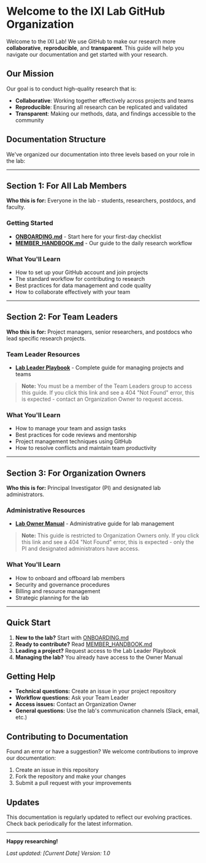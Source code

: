 # Welcome to the IXI Lab GitHub Organization

Welcome to the IXI Lab! We use GitHub to make our research more **collaborative**, **reproducible**, and **transparent**. This guide will help you navigate our documentation and get started with your research.

## Our Mission

Our goal is to conduct high-quality research that is:
- **Collaborative**: Working together effectively across projects and teams
- **Reproducible**: Ensuring all research can be replicated and validated
- **Transparent**: Making our methods, data, and findings accessible to the community

## Documentation Structure

We've organized our documentation into three levels based on your role in the lab:

---

## Section 1: For All Lab Members

**Who this is for:** Everyone in the lab - students, researchers, postdocs, and faculty.

### Getting Started
- **[ONBOARDING.md](ONBOARDING.md)** - Start here for your first-day checklist
- **[MEMBER_HANDBOOK.md](MEMBER_HANDBOOK.md)** - Our guide to the daily research workflow

### What You'll Learn
- How to set up your GitHub account and join projects
- The standard workflow for contributing to research
- Best practices for data management and code quality
- How to collaborate effectively with your team

---

## Section 2: For Team Leaders

**Who this is for:** Project managers, senior researchers, and postdocs who lead specific research projects.

### Team Leader Resources
- **[Lab Leader Playbook](https://github.com/IXI-Lab/lab-leader-playbook)** - Complete guide for managing projects and teams

> **Note:** You must be a member of the Team Leaders group to access this guide. If you click this link and see a 404 "Not Found" error, this is expected - contact an Organization Owner to request access.

### What You'll Learn
- How to manage your team and assign tasks
- Best practices for code reviews and mentorship
- Project management techniques using GitHub
- How to resolve conflicts and maintain team productivity

---

## Section 3: For Organization Owners

**Who this is for:** Principal Investigator (PI) and designated lab administrators.

### Administrative Resources
- **[Lab Owner Manual](https://github.com/IXI-Lab/lab-owner-manual)** - Administrative guide for lab management

> **Note:** This guide is restricted to Organization Owners only. If you click this link and see a 404 "Not Found" error, this is expected - only the PI and designated administrators have access.

### What You'll Learn
- How to onboard and offboard lab members
- Security and governance procedures
- Billing and resource management
- Strategic planning for the lab

---

## Quick Start

1. **New to the lab?** Start with [ONBOARDING.md](ONBOARDING.md)
2. **Ready to contribute?** Read [MEMBER_HANDBOOK.md](MEMBER_HANDBOOK.md)
3. **Leading a project?** Request access to the Lab Leader Playbook
4. **Managing the lab?** You already have access to the Owner Manual

## Getting Help

- **Technical questions:** Create an issue in your project repository
- **Workflow questions:** Ask your Team Leader
- **Access issues:** Contact an Organization Owner
- **General questions:** Use the lab's communication channels (Slack, email, etc.)

## Contributing to Documentation

Found an error or have a suggestion? We welcome contributions to improve our documentation:

1. Create an issue in this repository
2. Fork the repository and make your changes
3. Submit a pull request with your improvements

## Updates

This documentation is regularly updated to reflect our evolving practices. Check back periodically for the latest information.

---

**Happy researching!**

*Last updated: [Current Date]*
*Version: 1.0*